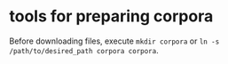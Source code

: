 tools for preparing corpora
=======================

Before downloading files, execute `mkdir corpora` or `ln -s /path/to/desired_path corpora corpora`.